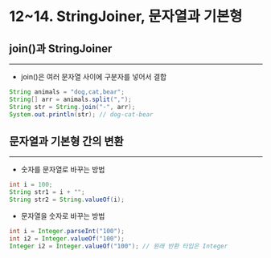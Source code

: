 # 12~14. StringJoiner, 문자열과 기본형

## join()과 StringJoiner

---

- join()은 여러 문자열 사이에 구분자를 넣어서 결합

```java
String animals = "dog,cat,bear";
String[] arr = animals.split(",");
String str = String.join("-", arr);
System.out.println(str); // dog-cat-bear
```

## 문자열과 기본형 간의 변환

---

- 숫자를 문자열로 바꾸는 방법

```java
int i = 100;
String str1 = i + "";
String str2 = String.valueOf(i);
```

- 문자열을 숫자로 바꾸는 방법

```java
int i = Integer.parseInt("100");
int i2 = Integer.valueOf("100");
Integer i2 = Integer.valueOf("100"); // 원래 반환 타입은 Integer
```